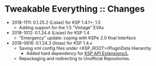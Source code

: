 # Tweakable Everything :: Changes

* 2018-1111: 0.1.25.2 (Lisias) for KSP 1.4.1+; 1.5
	+ Adding support for the 1.5 "Vintage" EVAs
* 2018-1012: 0.1.24.4 (Lisias) for KSP 1.4
	+ "Emergency" update: coping with KSPe 2.0 final Interface
* 2018-0816: 0.1.24.3 (lisias) for KSP 1.4.x
	+ Saving xml config files under <KSP_ROOT>/PluginData Hierarchy
		- Added hard dependency for [KSP API Extensions/L](https://github.com/net-lisias-ksp/KSPAPIExtensions). 
	+ Repackaging and redirecting to Unofficial Repositories.
